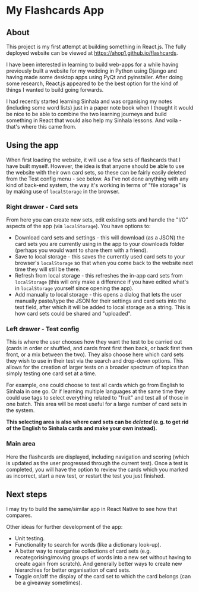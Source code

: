 # My Flashcards App

## About

This project is my first attempt at building something in React.js. The fully deployed website can be viewed at https://ahop1.github.io/flashcards.

I have been interested in learning to build web-apps for a while having previously built a website for my wedding in Python using Django and having made some desktop apps using PyQt and pyinstaller. After doing some research, React.js appeared to be the best option for the kind of things I wanted to build going forwards.

I had recently started learning Sinhala and was organising my notes (including some word lists) just in a paper note book when I thought it would be nice to be able to combine the two learning journeys and build something in React that would also help my Sinhala lessons. And voila - that's where this came from.

## Using the app

When first loading the website, it will use a few sets of flashcards that I have built myself. However, the idea is that anyone should be able to use the website with their own card sets, so these can be fairly easily deleted from the Test config menu - see below. As I've not done anything with any kind of back-end system, the way it's working in terms of "file storage" is by making use of `localStorage` in the browser.

### Right drawer - Card sets

From here you can create new sets, edit existing sets and handle the "I/O" aspects of the app (via `localStorage`). You have options to:
- Download card sets and settings - this will download (as a JSON) the card sets you are currently using in the app to your downloads folder (perhaps you would want to share them with a friend).
- Save to local storage - this saves the currently used card sets to your browser's `localStorage` so that when you come back to the website next time they will still be there.
- Refresh from local storage - this refreshes the in-app card sets from `localStorage` (this will only make a difference if you have edited what's in `localStorage` yourself since opening the app).
- Add manually to local storage - this opens a dialog that lets the user manually paste/type the JSON for their settings and card sets into the text field, after which it will be added to local storage as a string. This is how card sets could be shared and "uploaded".

### Left drawer - Test config

This is where the user chooses how they want the test to be carried out (cards in order or shuffled, and cards front first then back, or back first then front, or a mix between the two). They also choose here which card sets they wish to use in their test via the search and drop-down options. This allows for the creation of larger tests on a broader spectrum of topics than simply testing one card set at a time.

For example, one could choose to test all cards which go from English to Sinhala in one go. Or if learning multiple languages at the same time they could use tags to select everything related to "fruit" and test all of those in one batch. This area will be most useful for a large number of card sets in the system.

**This selecting area is also where card sets can be *deleted* (e.g. to get rid of the English to Sinhala cards and make your own instead).**

### Main area

Here the flashcards are displayed, including navigation and scoring (which is updated as the user progressed through the current test). Once a test is completed, you will have the option to review the cards which you marked as incorrect, start a new test, or restart the test you just finished.

## Next steps

I may try to build the same/similar app in React Native to see how that compares.

Other ideas for further development of the app:
* Unit testing.
* Functionality to search for words (like a dictionary look-up).
* A better way to reorganise collections of card sets (e.g. recategorising/moving groups of words into a new set without having to create again from scratch). And generally better ways to create new hierarchies for better organisation of card sets.
* Toggle on/off the display of the card set to which the card belongs (can be a giveaway sometimes).
